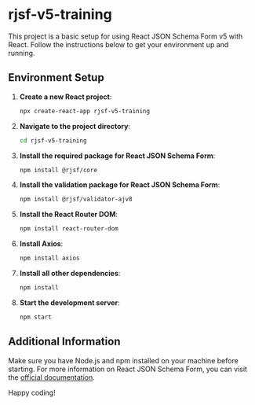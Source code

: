 # rjsf-v5-training

This project is a basic setup for using React JSON Schema Form v5 with React. Follow the instructions below to get your environment up and running.

## Environment Setup

1. **Create a new React project**:
    ```bash
    npx create-react-app rjsf-v5-training
    ```

2. **Navigate to the project directory**:
    ```bash
    cd rjsf-v5-training
    ```

3. **Install the required package for React JSON Schema Form**:
    ```bash
    npm install @rjsf/core
    ```

4. **Install the validation package for React JSON Schema Form**:
    ```bash
    npm install @rjsf/validator-ajv8
    ```

5. **Install the React Router DOM**:
    ```bash
    npm install react-router-dom
    ```

6. **Install Axios**:
    ```bash
    npm install axios
    ```

7. **Install all other dependencies**:
    ```bash
    npm install
    ```

8. **Start the development server**:
    ```bash
    npm start
    ```

## Additional Information

Make sure you have Node.js and npm installed on your machine before starting. For more information on React JSON Schema Form, you can visit the [official documentation](https://react-jsonschema-form.readthedocs.io/).

Happy coding!